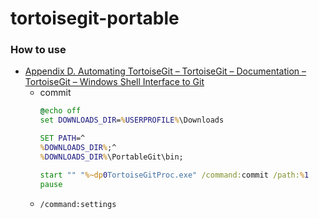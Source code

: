 tortoisegit-portable
====================
### How to use
- [Appendix D. Automating TortoiseGit – TortoiseGit – Documentation – TortoiseGit – Windows Shell Interface to Git](https://tortoisegit.org/docs/tortoisegit/tgit-automation.html)
  - commit
    ```cmd
    @echo off
    set DOWNLOADS_DIR=%USERPROFILE%\Downloads

    SET PATH=^
    %DOWNLOADS_DIR%;^
    %DOWNLOADS_DIR%\PortableGit\bin;
    
    start "" "%~dp0TortoiseGitProc.exe" /command:commit /path:%1
    pause
    ```
  - `/command:settings`
